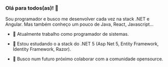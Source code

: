### Olá para todos(as)! 👋

Sou programador e busco me desenvolver cada vez na stack .NET e Angular.
Mas também conheço um pouco de Java, React, Javascript...

- 🔭 Atualmente trabalho como programador de sistemas.

- 🌱 Estou estudando o a stack do .NET 5 (Asp Net 5, Entity Framework, Identity Framework, Razor).

- 👯 Busco num futuro próximo colaborar com a comunidade opensource.

 
 


